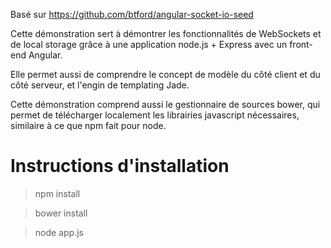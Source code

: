 Basé sur https://github.com/btford/angular-socket-io-seed

Cette démonstration sert à démontrer les fonctionnalités de WebSockets et de local storage grâce à une application node.js + Express avec un front-end Angular. 

Elle permet aussi de comprendre le concept de modèle du côté client et du côté serveur, et l'engin de templating Jade.

Cette démonstration comprend aussi le gestionnaire de sources bower, qui permet de télécharger localement les librairies javascript nécessaires, similaire à ce que npm fait pour node.

# Instructions d'installation

> npm install

> bower install

> node app.js